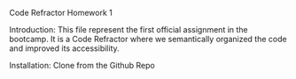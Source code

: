 Code Refractor Homework 1

Introduction:
This file represent the first official assignment in the bootcamp. It is a Code Refractor where we semantically organized the code and improved its accessibility. 

Installation:
Clone from the Github Repo

